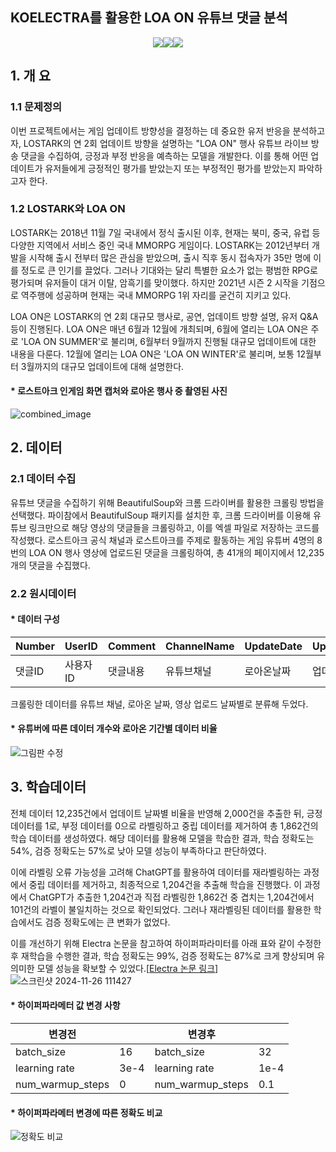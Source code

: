 ## KOELECTRA를 활용한 LOA ON 유튜브 댓글 분석
<!--
badge icon 참고 사이트
https://github.com/danmadeira/simple-icon-badges
-->
<p align="center"><img src="https://img.shields.io/badge/python-%233776AB.svg?&style=for-the-badge&logo=python&logoColor=white" /><img src="https://img.shields.io/badge/pytorch-%23EE4C2C.svg?&style=for-the-badge&logo=pytorch&logoColor=white" /><img src="https://img.shields.io/badge/pycharm-%23000000.svg?&style=for-the-badge&logo=pycharm&logoColor=white" /><p>

## 1. 개 요

### 1.1 문제정의
이번 프로젝트에서는 게임 업데이트 방향성을 결정하는 데 중요한 유저 반응을 분석하고자, LOSTARK의 연 2회 업데이트 방향을 설명하는 "LOA ON" 행사 유튜브 라이브 방송 댓글을 수집하여, 긍정과 부정 반응을 예측하는 모델을 개발한다. 이를 통해 어떤 업데이트가 유저들에게 긍정적인 평가를 받았는지 또는 부정적인 평가를 받았는지 파악하고자 한다.
### 1.2 LOSTARK와 LOA ON
LOSTARK는 2018년 11월 7일 국내에서 정식 출시된 이후, 현재는 북미, 중국, 유럽 등 다양한 지역에서 서비스 중인 국내 MMORPG 게임이다. LOSTARK는 2012년부터 개발을 시작해 출시 전부터 많은 관심을 받았으며, 출시 직후 동시 접속자가 35만 명에 이를 정도로 큰 인기를 끌었다. 그러나 기대와는 달리 특별한 요소가 없는 평범한 RPG로 평가되며 유저들이 대거 이탈, 암흑기를 맞이했다. 하지만 2021년 시즌 2 시작을 기점으로 역주행에 성공하며 현재는 국내 MMORPG 1위 자리를 굳건히 지키고 있다.

LOA ON은 LOSTARK의 연 2회 대규모 행사로, 공연, 업데이트 방향 설명, 유저 Q&A 등이 진행된다. LOA ON은 매년 6월과 12월에 개최되며, 6월에 열리는 LOA ON은 주로 'LOA ON SUMMER'로 불리며, 6월부터 9월까지 진행될 대규모 업데이트에 대한 내용을 다룬다. 12월에 열리는 LOA ON은 'LOA ON WINTER'로 불리며, 보통 12월부터 3월까지의 대규모 업데이트에 대해 설명한다.
#### * 로스트아크 인게임 화면 캡처와 로아온 행사 중 촬영된 사진
![combined_image](https://github.com/user-attachments/assets/3082606e-6102-408c-a44b-960aa3cf893e)
## 2. 데이터


### 2.1 데이터 수집
유튜브 댓글을 수집하기 위해 BeautifulSoup와 크롬 드라이버를 활용한 크롤링 방법을 선택했다. 파이참에서 BeautifulSoup 패키지를 설치한 후, 크롬 드라이버를 이용해 유튜브 링크만으로 해당 영상의 댓글들을 크롤링하고, 이를 엑셀 파일로 저장하는 코드를 작성했다. 로스트아크 공식 채널과 로스트아크를 주제로 활동하는 게임 유튜버 4명의 8번의 LOA ON 행사 영상에 업로드된 댓글을 크롤링하여, 총 41개의 페이지에서 12,235개의 댓글을 수집했다.

### 2.2 원시데이터
#### * 데이터 구성

| Number | UserID | Comment | ChannelName | UpdateDate | UpdateName | VideoUploadDate |
|--------|----------|-------------|--------------|--------------|--------------|--------------|
|댓글ID | 사용자ID    | 댓글내용       | 유튜브채널  | 로아온날짜 | 업데이트명  | 영상업로드날짜|

크롤링한 데이터를 유튜브 채널, 로아온 날짜, 영상 업로드 날짜별로 분류해 두었다.
#### * 유튜버에 따른 데이터 개수와 로아온 기간별 데이터 비율
![그림판 수정](https://github.com/user-attachments/assets/eb94163c-77c0-4d9f-9e11-e6ee1a544343)
## 3. 학습데이터
전체 데이터 12,235건에서 업데이트 날짜별 비율을 반영해 2,000건을 추출한 뒤, 긍정 데이터를 1로, 부정 데이터를 0으로 라벨링하고 중립 데이터를 제거하여 총 1,862건의 학습 데이터를 생성하였다. 해당 데이터를 활용해 모델을 학습한 결과, 학습 정확도는 54%, 검증 정확도는 57%로 낮아 모델 성능이 부족하다고 판단하였다.

이에 라벨링 오류 가능성을 고려해 ChatGPT를 활용하여 데이터를 재라벨링하는 과정에서 중립 데이터를 제거하고, 최종적으로 1,204건을 추출해 학습을 진행했다. 이 과정에서 ChatGPT가 추출한 1,204건과 직접 라벨링한 1,862건 중 겹치는 1,204건에서 101건의 라벨이 불일치하는 것으로 확인되었다. 그러나 재라벨링된 데이터를 활용한 학습에서도 검증 정확도에는 큰 변화가 없었다.

이를 개선하기 위해 Electra 논문을 참고하여 하이퍼파라미터를 아래 표와 같이 수정한 후 재학습을 수행한 결과, 학습 정확도는 99%, 검증 정확도는 87%로 크게 향상되며 유의미한 모델 성능을 확보할 수 있었다.[[Electra 논문 링크](https://arxiv.org/pdf/2003.10555)]
![스크린샷 2024-11-26 111427](https://github.com/user-attachments/assets/28902182-1efd-4a9a-843d-f9b5b75fe953)

#### * 하이퍼파라메터 값 변경 사항
| 변경전 |  | 변경후 |  |
|--------|----------|-------------|--------------|
|batch_size | 16    | batch_size       | 32  |
|learning rate | 3e-4    | learning rate       | 1e-4  |
|num_warmup_steps | 0    | num_warmup_steps       | 0.1  |

#### * 하이퍼파라메터 변경에 따른 정확도 비교
![정확도 비교](https://github.com/user-attachments/assets/f8c8b60f-55a4-410a-bdb4-6bb2d7a54c47)
